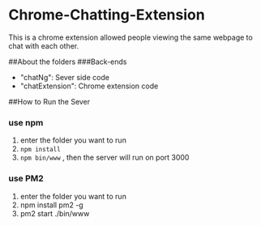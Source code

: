 # Chrome-Chatting-Extension
This is a chrome extension allowed people viewing the same webpage to chat with each other.

##About the folders
###Back-ends
- "chatNg": Sever side code
- "chatExtension": Chrome extension code

##How to Run the Sever
### use npm
1. enter the folder you want to run
2. `npm install`
3. `npm bin/www` , then the server will run on port 3000

### use PM2
1. enter the folder you want to run
2. npm install pm2 -g
3. pm2 start ./bin/www
